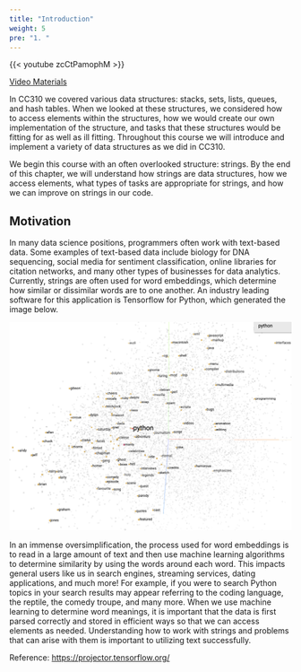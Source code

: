 ```yaml
---
title: "Introduction"
weight: 5
pre: "1. "
---
```

{{< youtube zcCtPamophM  >}}

[Video Materials](video)

In CC310 we covered various data structures: stacks, sets, lists, queues, and hash tables. When we looked at these structures, we considered how to access elements within the structures, how we would create our own implementation of the structure, and tasks that these structures would be fitting for as well as ill fitting. Throughout this course we will introduce and implement a variety of data structures as we did in CC310. 

We begin this course with an often overlooked structure: strings. By the end of this chapter, we will understand how strings are data structures, how we access elements, what types of tasks are appropriate for strings, and how we can improve on strings in our code. 


## Motivation 
In many data science positions, programmers often work with text-based data. Some examples of text-based data include biology for DNA sequencing, social media for sentiment classification, online libraries for citation networks, and many other types of businesses for data analytics. Currently, strings are often used for word embeddings, which determine how similar or dissimilar words are to one another. An industry leading software for this application is Tensorflow for Python, which generated the image below. 


![Word Embeddings Near 'Python'](/images/1/1_word_embedding.png) 
<!--- https://projector.tensorflow.org/ I generated and took this screen shot. --->

In an immense oversimplification, the process used for word embeddings is to read in a large amount of text and then use machine learning algorithms to determine similarity by using the words around each word. This impacts general users like us in search engines, streaming services, dating applications, and much more! For example, if you were to search Python topics in your search results may appear referring to the coding language, the reptile, the comedy troupe, and many more. When we use machine learning to determine word meanings, it is important that the data is first parsed correctly and stored in efficient ways so that we can access elements as needed. Understanding how to work with strings and problems that can arise with them is important to utilizing text successfully.

Reference: https://projector.tensorflow.org/
